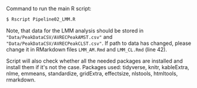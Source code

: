 Command to run the main R script:

```bash
$ Rscript Pipeline02_LMM.R
```

Note, that data for the LMM analysis should be stored in `"Data/PeakDataCSV/AVRECPeakAMST.csv"` and `"Data/PeakDataCSV/AVRECPeakCLST.csv"`. If path to data has changed, please change it in RMarkdown files `LMM_AM.Rmd` and `LMM_CL.Rmd` (line 42).

Script will also check whether all the needed packages are installed and install them if it's not the case. Packages used: tidyverse, knitr, kableExtra, nlme, emmeans, standardize, gridExtra, effectsize, nlstools, htmltools, rmarkdown.

